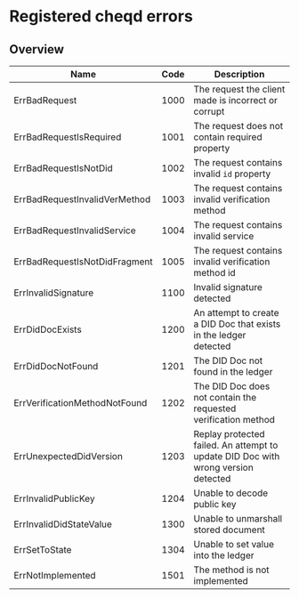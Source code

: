 # Registered cheqd errors

## Overview

| Name | Code   | Description  | 
|---|---|---|
| ErrBadRequest  |  1000 | The request the client made is incorrect or corrupt |
| ErrBadRequestIsRequired  |  1001 | The request does not contain required property |
| ErrBadRequestIsNotDid  | 1002  | The request contains invalid `id` property |
| ErrBadRequestInvalidVerMethod  | 1003 | The request contains invalid verification method  |
| ErrBadRequestInvalidService  | 1004  | The request contains invalid service |
| ErrBadRequestIsNotDidFragment  |  1005 | The request contains invalid verification method id |
| ErrInvalidSignature  | 1100  | Invalid signature detected |
| ErrDidDocExists  | 1200  | An attempt to create a DID Doc that exists in the ledger detected |
| ErrDidDocNotFound  | 1201  | The DID Doc not found in the ledger |
| ErrVerificationMethodNotFound  | 1202  | The DID Doc does not contain the requested verification method  |
| ErrUnexpectedDidVersion  | 1203  | Replay protected failed. An attempt to update DID Doc with wrong version detected | 
| ErrInvalidPublicKey  | 1204  | Unable to decode public key |
| ErrInvalidDidStateValue  | 1300  | Unable to unmarshall stored document |
| ErrSetToState  |  1304 | Unable to set value into the ledger |
| ErrNotImplemented  |  1501 | The method is not implemented |
